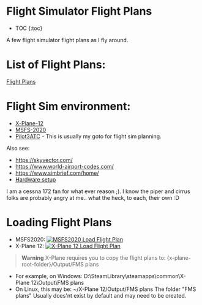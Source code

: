 # Flight Simulator  Flight Plans

* TOC {:toc}

A few flight simulator flight plans as I fly around.

# List of Flight Plans:

[Flight Plans](plans/README.md)

# Flight Sim environment:

* [X-Plane-12](https://www.x-plane.com/)
* [MSFS-2020](https://www.flightsimulator.com/)
* [Pilot3ATC](https://pilot2atc.com/) - This is usually my goto for flight sim planning.

Also see:

* https://skyvector.com/
* https://www.world-airport-codes.com/
* https://www.simbrief.com/home/
* [Hardware setup](hardware.md)

I am a cessna 172 fan for what ever reason ;). I know the piper and cirrus
folks are probably angry at me.. what the heck, to each, their own :D

# Loading Flight Plans

* MSFS2020: [![MSFS2020 Load Flight Plan](https://img.youtube.com/vi/fEVH1lceVLg/3.jpg)](https://www.youtube.com/watch?v=fEVH1lceVLg "MSFS2020 Load Flight Plan")
* X-Plane 12: [![X-Plane 12 Load Flight Plan](https://img.youtube.com/vi/-flE0DRr5c4/3.jpg)](https://www.youtube.com/watch?v=-flE0DRr5c4 "X-Plane 12 Load Flight Plan")

> **Warning**
X-Plane requires you to copy the flight plans to:
{x-plane-root-folder}/Output/FMS plans
* For example, on Windows:
D:\SteamLibrary\steamapps\common\X-Plane 12\Output\FMS plans
* On Linux, this may be:
~/X-Plane 12/Output/FMS plans
The folder "FMS plans" Usually does'nt exist by default and may need to be
created.


